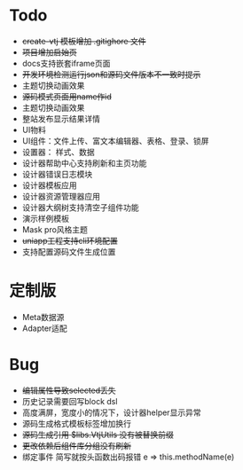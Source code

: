 # Todo

- ~~create-vtj 模板增加 .gitighore 文件~~
- ~~项目增加启始页~~
- docs支持嵌套iframe页面
- ~~开发环境检测运行json和源码文件版本不一致时提示~~
- 主题切换动画效果
- ~~源码模式页面用name作id~~
- 主题切换动画效果
- 整站发布显示结果详情
- UI物料
- UI组件：文件上传、富文本编辑器、表格、登录、锁屏
- 设置器： 样式、数据
- 设计器帮助中心支持刷新和主页功能
- 设计器错误日志模块
- 设计器模板应用
- 设计器资源管理器应用
- 设计器大纲树支持清空子组件功能
- 演示样例模板
- Mask pro风格主题
- ~~uniapp工程支持cli环境配置~~
- 支持配置源码文件生成位置

# 定制版

- Meta数据源
- Adapter适配

# Bug

- ~~编辑属性导致selected丢失~~
- 历史记录需要回写block dsl
- 高度满屏，宽度小的情况下，设计器helper显示异常
- 源码生成格式模板标签增加换行
- ~~源码生成引用 $libs.VtjUtils 没有被替换前缀~~
- ~~更改依赖后组件库分组没有刷新~~
- 绑定事件 简写就按头函数出码报错 e => this.methodName(e)
